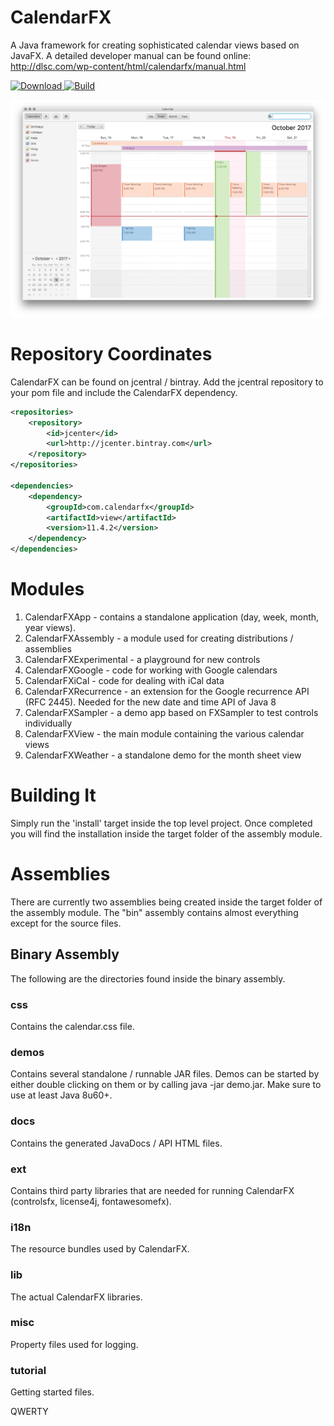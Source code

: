 # CalendarFX
A Java framework for creating sophisticated calendar views based on JavaFX. A detailed developer manual can be found online: http://dlsc.com/wp-content/html/calendarfx/manual.html

[ ![Download](https://api.bintray.com/packages/dlsc-oss/repository/CalendarFX/images/download.svg) ](https://bintray.com/dlsc-oss/repository/CalendarFX/_latestVersion)
[ ![Build](https://travis-ci.org/dlemmermann/CalendarFX.svg?branch=master-11) ](https://travis-ci.org/dlemmermann/CalendarFX.svg?branch=master)



![alt text](screenshot.png "Screenshot")

# Repository Coordinates
CalendarFX can be found on jcentral / bintray. Add the jcentral repository to your pom file and include the CalendarFX dependency.

```XML
<repositories>
	<repository>
		<id>jcenter</id>
		<url>http://jcenter.bintray.com</url>
	</repository>
</repositories>
    
<dependencies>
	<dependency>
  		<groupId>com.calendarfx</groupId>
  		<artifactId>view</artifactId>
  		<version>11.4.2</version>
	</dependency>
</dependencies>
```

# Modules

1. CalendarFXApp - contains a standalone application (day, week, month, year views).
2. CalendarFXAssembly - a module used for creating distributions / assemblies
3. CalendarFXExperimental - a playground for new controls
4. CalendarFXGoogle - code for working with Google calendars
5. CalendarFXiCal - code for dealing with iCal data
6. CalendarFXRecurrence - an extension for the Google recurrence API (RFC 2445). Needed for the new date and time API of Java 8
7. CalendarFXSampler - a demo app based on FXSampler to test controls individually
8. CalendarFXView - the main module containing the various calendar views
9. CalendarFXWeather - a standalone demo for the month sheet view

# Building It
Simply run the 'install' target inside the top level project. Once completed you will find the installation inside the target folder of the assembly module.

# Assemblies

There are currently two assemblies being created inside the target folder of the assembly module.
The "bin" assembly contains almost everything except for the source files.

## Binary Assembly

The following are the directories found inside the binary assembly.

### css

Contains the calendar.css file.

### demos

Contains several standalone / runnable JAR files. Demos can be started by either double clicking on them or by calling java -jar demo.jar. Make sure to use at least Java 8u60+.
   
### docs

Contains the generated JavaDocs / API HTML files.
   
### ext

Contains third party libraries that are needed for running CalendarFX (controlsfx, license4j, fontawesomefx).

### i18n

The resource bundles used by CalendarFX.
	
### lib

The actual CalendarFX libraries.
	
### misc

Property files used for logging.
	
### tutorial

Getting started files.


QWERTY